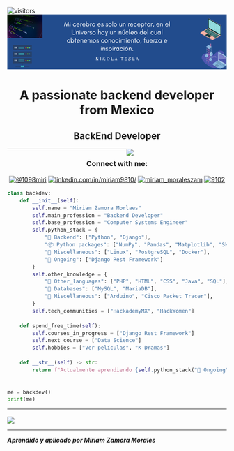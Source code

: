 ![visitors](https://visitor-badge.laobi.icu/badge?page_id=page.id)
![M](Banner_Github.png)

<h1 align="center">A passionate backend developer from Mexico</h1>

<h2 align="center">BackEnd Developer</h2>

<img align='right' src="https://c.tenor.com/w3APLkMuTX0AAAAC/computer-work.gif" width="230">

*******************************************************************************************************************************

<h3 align="center">Connect with me:</h3>
<p align="center">
<a href="https://twitter.com/@1098miri" target="blank"><img align="center" src="https://raw.githubusercontent.com/rahuldkjain/github-profile-readme-generator/master/src/images/icons/Social/twitter.svg" alt="@1098miri" height="30" width="40" /></a>
<a href="https://linkedin.com/in/linkedin.com/in/miriam9810/" target="blank"><img align="center" src="https://raw.githubusercontent.com/rahuldkjain/github-profile-readme-generator/master/src/images/icons/Social/linked-in-alt.svg" alt="linkedin.com/in/miriam9810/" height="30" width="40" /></a>
<a href="https://instagram.com/miriam_moraleszam" target="blank"><img align="center" src="https://raw.githubusercontent.com/rahuldkjain/github-profile-readme-generator/master/src/images/icons/Social/instagram.svg" alt="miriam_moraleszam" height="30" width="40" /></a>
<a href="https://discord.gg/9102" target="blank"><img align="center" src="https://raw.githubusercontent.com/rahuldkjain/github-profile-readme-generator/master/src/images/icons/Social/discord.svg" alt="9102" height="30" width="40" /></a>
</p>



``` python
class backdev:
    def __init__(self):
        self.name = "Miriam Zamora Morlaes"
        self.main_profession = "Backend Developer"
        self.base_profession = "Computer Systems Engineer"
        self.python_stack = {
            "🔧 Backend": ["Python", "Django"],
            "📦 Python packages": ["NumPy", "Pandas", "Matplotlib", "Sklearn"],
            "🧵 Miscellaneous": ["Linux", "PostgreSQL", "Docker"],
            "📌 Ongoing": ["Django Rest Framework"]
        }
        self.other_knowledge = {
            "🔧 Other_languages": ["PHP", "HTML", "CSS", "Java", "SQL"],
            "💾 Databases": ["MySQL", "MariaDB"],
            "🧵 Miscellaneous": ["Arduino", "Cisco Packet Tracer"],
        }
        self.tech_communities = ["HackademyMX", "HackWomen"]

    def spend_free_time(self):
        self.courses_in_progress = ["Django Rest Framework"]
        self.next_course = ["Data Science"]
        self.hobbies = ["Ver películas", "K-Dramas"]

    def __str__(self) -> str:
        return f"Actualmente aprendiendo {self.python_stack("📌 Ongoing")[0]}"


me = backdev()
print(me)
```
-----------------------------------------------------------------------------------------------------------------
<img align='center' src="https://c.tenor.com/2fXbn6Xtt0UAAAAC/software-software-development.gif" width="230">

------------------------------------------------------------------------------------------------------------


***Aprendido y aplicado por Miriam Zamora Morales***